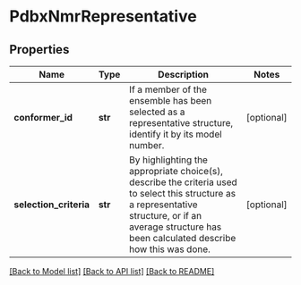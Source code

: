# PdbxNmrRepresentative

## Properties
Name | Type | Description | Notes
------------ | ------------- | ------------- | -------------
**conformer_id** | **str** | If a member of the ensemble has been selected as a representative  structure, identify it by its model number. | [optional] 
**selection_criteria** | **str** | By highlighting the appropriate choice(s), describe the criteria used to select this structure as a representative structure, or if an average structure has been calculated describe how this was done. | [optional] 

[[Back to Model list]](../README.md#documentation-for-models) [[Back to API list]](../README.md#documentation-for-api-endpoints) [[Back to README]](../README.md)


